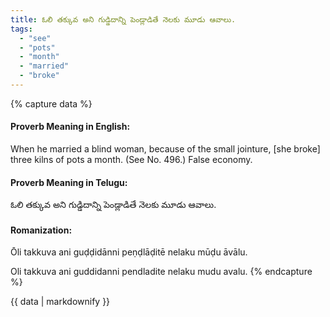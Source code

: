 ```yaml
---
title: ఓలి తక్కువ అని గుడ్డిదాన్ని పెండ్లాడితే నెలకు మూడు ఆవాలు.
tags:
  - "see"
  - "pots"
  - "month"
  - "married"
  - "broke"
---
```


{% capture data %}
#### Proverb Meaning in English:
When he married a blind woman, because of the small jointure, [she broke] three kilns of pots a month.
(See No. 496.)
False economy.

#### Proverb Meaning in Telugu:
ఓలి తక్కువ అని గుడ్డిదాన్ని పెండ్లాడితే నెలకు మూడు ఆవాలు.

#### Romanization:
Ōli takkuva ani guḍḍidānni peṇḍlāḍitē nelaku mūḍu āvālu.

Oli takkuva ani guddidanni pendladite nelaku mudu avalu.
{% endcapture %}

{{ data | markdownify }}

